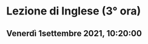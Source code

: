 #  Lezione di Inglese (3° ora)
## Venerdì 1settembre 2021, 10:20:00
<!--stackedit_data:
eyJoaXN0b3J5IjpbMTQ2MTA3MzY0N119
-->